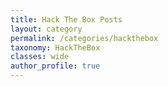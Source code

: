 ```yaml
---
title: Hack The Box Posts
layout: category
permalink: /categories/hackthebox
taxonomy: HackTheBox
classes: wide
author_profile: true
---
```

